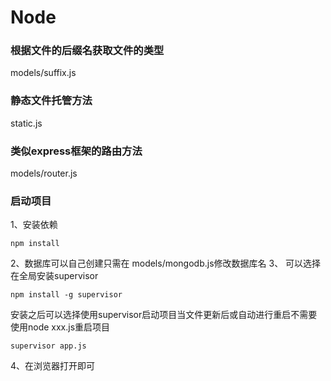 # Node
### 根据文件的后缀名获取文件的类型
models/suffix.js
### 静态文件托管方法
static.js
### 类似express框架的路由方法
models/router.js
### 启动项目
1、安装依赖
```
npm install
```
2、数据库可以自己创建只需在 models/mongodb.js修改数据库名
3、 可以选择在全局安装supervisor
```
npm install -g supervisor
```
安装之后可以选择使用supervisor启动项目当文件更新后或自动进行重启不需要使用node xxx.js重启项目
```
supervisor app.js
```
4、在浏览器打开即可
